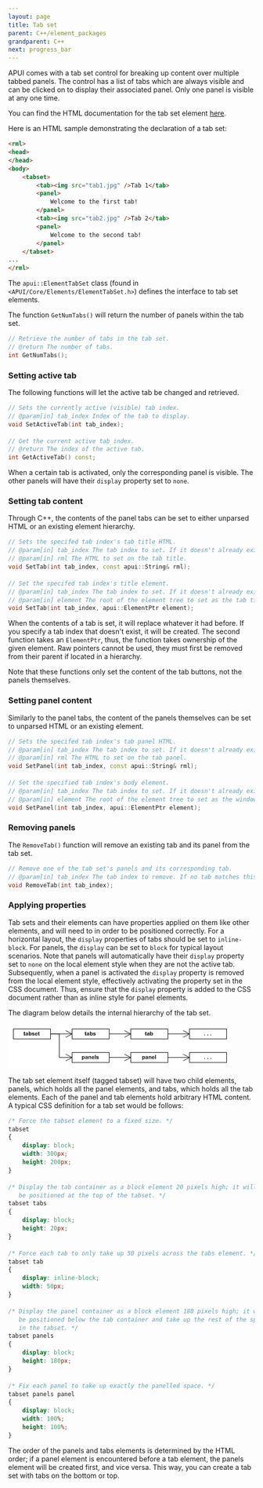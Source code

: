 ```yaml
---
layout: page
title: Tab set
parent: C++/element_packages
grandparent: C++
next: progress_bar
---
```


APUI comes with a tab set control for breaking up content over multiple tabbed panels. The control has a list of tabs which are always visible and can be clicked on to display their associated panel. Only one panel is visible at any one time.

You can find the HTML documentation for the tab set element [here]({{"pages/rml/controls.html#tabset"|relative_url}}).

Here is an HTML sample demonstrating the declaration of a tab set:

```html
<rml>
<head>
</head>
<body>
	<tabset>
		<tab><img src="tab1.jpg" />Tab 1</tab>
		<panel>
			Welcome to the first tab!
		</panel>
		<tab><img src="tab2.jpg" />Tab 2</tab>
		<panel>
			Welcome to the second tab!
		</panel>
	</tabset>
...
</rml>
```

The `apui::ElementTabSet` class (found in `<APUI/Core/Elements/ElementTabSet.h>`) defines the interface to tab set elements.

The function `GetNumTabs()` will return the number of panels within the tab set.

```cpp
// Retrieve the number of tabs in the tab set.
// @return The number of tabs.
int GetNumTabs();
```

### Setting active tab

The following functions will let the active tab be changed and retrieved.

```cpp
// Sets the currently active (visible) tab index.
// @param[in] tab_index Index of the tab to display.
void SetActiveTab(int tab_index);

// Get the current active tab index.
// @return The index of the active tab.
int GetActiveTab() const;
```

When a certain tab is activated, only the corresponding panel is visible. The other panels will have their `display` property set to `none`.

### Setting tab content

Through C++, the contents of the panel tabs can be set to either unparsed HTML or an existing element hierarchy.

```cpp
// Sets the specifed tab index's tab title HTML.
// @param[in] tab_index The tab index to set. If it doesn't already exist, it will be created.
// @param[in] rml The HTML to set on the tab title.
void SetTab(int tab_index, const apui::String& rml);

// Set the specifed tab index's title element.
// @param[in] tab_index The tab index to set. If it doesn't already exist, it will be created.
// @param[in] element The root of the element tree to set as the tab title.
void SetTab(int tab_index, apui::ElementPtr element);
```

When the contents of a tab is set, it will replace whatever it had before. If you specify a tab index that doesn't exist, it will be created. The second function takes an `ElementPtr`, thus, the function takes ownership of the given element. Raw pointers cannot be used, they must first be removed from their parent if located in a hierarchy.

Note that these functions only set the content of the tab buttons, not the panels themselves.

### Setting panel content

Similarly to the panel tabs, the content of the panels themselves can be set to unparsed HTML or an existing element.

```cpp
// Sets the specifed tab index's tab panel HTML.
// @param[in] tab_index The tab index to set. If it doesn't already exist, it will be created.
// @param[in] rml The HTML to set on the tab panel.
void SetPanel(int tab_index, const apui::String& rml);

// Set the specified tab index's body element.
// @param[in] tab_index The tab index to set. If it doesn't already exist, it will be created.
// @param[in] element The root of the element tree to set as the window.
void SetPanel(int tab_index, apui::ElementPtr element);
```

### Removing panels

The `RemoveTab()` function will remove an existing tab and its panel from the tab set.

```cpp
// Remove one of the tab set's panels and its corresponding tab.
// @param[in] tab_index The tab index to remove. If no tab matches this index, nothing will be removed.
void RemoveTab(int tab_index);
```

### Applying properties

Tab sets and their elements can have properties applied on them like other elements, and will need to in order to be positioned correctly. For a horizontal layout, the `display` properties of tabs should be set to `inline-block`. For panels, the `display` can be set to `block` for typical layout scenarios. Note that panels will automatically have their `display` property set to `none` on the local element style when they are not the active tab. Subsequently, when a panel is activated the `display` property is removed from the local element style, effectively activating the property set in the CSS document. Thus, ensure that the `display` property is added to the CSS document rather than as inline style for panel elements.

The diagram below details the internal hierarchy of the tab set.

![tab_set_1.gif](tab_set_1.gif)

The tab set element itself (tagged tabset) will have two child elements, panels, which holds all the panel elements, and tabs, which holds all the tab elements. Each of the panel and tab elements hold arbitrary HTML content. A typical CSS definition for a tab set would be follows:

```css
/* Force the tabset element to a fixed size. */
tabset
{
	display: block;
	width: 300px;
	height: 200px;
}

/* Display the tab container as a block element 20 pixels high; it will
   be positioned at the top of the tabset. */
tabset tabs
{
	display: block;
	height: 20px;
}

/* Force each tab to only take up 50 pixels across the tabs element. */
tabset tab
{
	display: inline-block;
	width: 50px;
}

/* Display the panel container as a block element 180 pixels high; it will
   be positioned below the tab container and take up the rest of the space
   in the tabset. */
tabset panels
{
	display: block;
	height: 180px;
}

/* Fix each panel to take up exactly the panelled space. */
tabset panels panel
{
	display: block;
	width: 100%;
	height: 100%;
}
```

The order of the panels and tabs elements is determined by the HTML order; if a panel element is encountered before a tab element, the panels element will be created first, and vice versa. This way, you can create a tab set with tabs on the bottom or top. 
